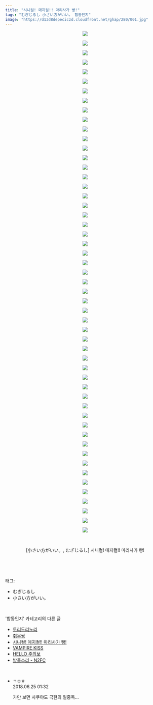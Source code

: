 ```yaml
---
title: "시니컬! 매지컬!! 마리사가 빵!"
tags: "むぎじるし 小さい方がいい。 합동인지"
image: "https://d13d8depeciczd.cloudfront.net/ghap/280/001.jpg"
---
```

<div class="article">
<p style="text-align: center; clear: none; float: none;"><img src="{{ site.imgserver12 }}/ghap/280/001.jpg"/></p>
<p style="text-align: center; clear: none; float: none;"><img src="{{ site.imgserver12 }}/ghap/280/002.jpg"/></p>
<p style="text-align: center; clear: none; float: none;"><img src="{{ site.imgserver12 }}/ghap/280/003.jpg"/></p>
<p style="text-align: center; clear: none; float: none;"><img src="{{ site.imgserver12 }}/ghap/280/004.jpg"/></p>
<p style="text-align: center; clear: none; float: none;"><img src="{{ site.imgserver12 }}/ghap/280/005.jpg"/></p>
<p style="text-align: center; clear: none; float: none;"><img src="{{ site.imgserver12 }}/ghap/280/006.jpg"/></p>
<p style="text-align: center; clear: none; float: none;"><img src="{{ site.imgserver12 }}/ghap/280/007.jpg"/></p>
<p style="text-align: center; clear: none; float: none;"><img src="{{ site.imgserver12 }}/ghap/280/008.jpg"/></p>
<p style="text-align: center; clear: none; float: none;"><img src="{{ site.imgserver12 }}/ghap/280/009.jpg"/></p>
<p style="text-align: center; clear: none; float: none;"><img src="{{ site.imgserver12 }}/ghap/280/010.jpg"/></p>
<p style="text-align: center; clear: none; float: none;"><img src="{{ site.imgserver12 }}/ghap/280/011.jpg"/></p>
<p style="text-align: center; clear: none; float: none;"><img src="{{ site.imgserver12 }}/ghap/280/012.jpg"/></p>
<p style="text-align: center; clear: none; float: none;"><img src="{{ site.imgserver12 }}/ghap/280/013.jpg"/></p>
<p style="text-align: center; clear: none; float: none;"><img src="{{ site.imgserver12 }}/ghap/280/014.jpg"/></p>
<p style="text-align: center; clear: none; float: none;"><img src="{{ site.imgserver12 }}/ghap/280/015.jpg"/></p>
<p style="text-align: center; clear: none; float: none;"><img src="{{ site.imgserver12 }}/ghap/280/016.jpg"/></p>
<p style="text-align: center; clear: none; float: none;"><img src="{{ site.imgserver12 }}/ghap/280/017.jpg"/></p>
<p style="text-align: center; clear: none; float: none;"><img src="{{ site.imgserver12 }}/ghap/280/018.jpg"/></p>
<p style="text-align: center; clear: none; float: none;"><img src="{{ site.imgserver12 }}/ghap/280/019.jpg"/></p>
<p style="text-align: center; clear: none; float: none;"><img src="{{ site.imgserver12 }}/ghap/280/020.jpg"/></p>
<p style="text-align: center; clear: none; float: none;"><img src="{{ site.imgserver12 }}/ghap/280/021.jpg"/></p>
<p style="text-align: center; clear: none; float: none;"><img src="{{ site.imgserver12 }}/ghap/280/022.jpg"/></p>
<p style="text-align: center; clear: none; float: none;"><img src="{{ site.imgserver12 }}/ghap/280/023.jpg"/></p>
<p style="text-align: center; clear: none; float: none;"><img src="{{ site.imgserver12 }}/ghap/280/024.jpg"/></p>
<p style="text-align: center; clear: none; float: none;"><img src="{{ site.imgserver12 }}/ghap/280/025.jpg"/></p>
<p style="text-align: center; clear: none; float: none;"><img src="{{ site.imgserver12 }}/ghap/280/026.jpg"/></p>
<p style="text-align: center; clear: none; float: none;"><img src="{{ site.imgserver12 }}/ghap/280/027.jpg"/></p>
<p style="text-align: center; clear: none; float: none;"><img src="{{ site.imgserver12 }}/ghap/280/028.jpg"/></p>
<p style="text-align: center; clear: none; float: none;"><img src="{{ site.imgserver12 }}/ghap/280/029.jpg"/></p>
<p style="text-align: center; clear: none; float: none;"><img src="{{ site.imgserver12 }}/ghap/280/030.jpg"/></p>
<p style="text-align: center; clear: none; float: none;"><img src="{{ site.imgserver12 }}/ghap/280/031.jpg"/></p>
<p style="text-align: center; clear: none; float: none;"><img src="{{ site.imgserver12 }}/ghap/280/032.jpg"/></p>
<p style="text-align: center; clear: none; float: none;"><img src="{{ site.imgserver12 }}/ghap/280/033.jpg"/></p>
<p style="text-align: center; clear: none; float: none;"><img src="{{ site.imgserver12 }}/ghap/280/034.jpg"/></p>
<p style="text-align: center; clear: none; float: none;"><img src="{{ site.imgserver12 }}/ghap/280/035.jpg"/></p>
<p style="text-align: center; clear: none; float: none;"><img src="{{ site.imgserver12 }}/ghap/280/036.jpg"/></p>
<p style="text-align: center; clear: none; float: none;"><img src="{{ site.imgserver12 }}/ghap/280/037.jpg"/></p>
<p style="text-align: center; clear: none; float: none;"><img src="{{ site.imgserver12 }}/ghap/280/038.jpg"/></p>
<p style="text-align: center; clear: none; float: none;"><img src="{{ site.imgserver12 }}/ghap/280/039.jpg"/></p>
<p style="text-align: center; clear: none; float: none;"><img src="{{ site.imgserver12 }}/ghap/280/040.jpg"/></p>
<p style="text-align: center; clear: none; float: none;"><img src="{{ site.imgserver12 }}/ghap/280/041.jpg"/></p>
<p style="text-align: center; clear: none; float: none;"><img src="{{ site.imgserver12 }}/ghap/280/042.jpg"/></p>
<p style="text-align: center; clear: none; float: none;"><img src="{{ site.imgserver12 }}/ghap/280/043.jpg"/></p>
<p style="text-align: center; clear: none; float: none;"><img src="{{ site.imgserver12 }}/ghap/280/044.jpg"/></p>
<p style="text-align: center; clear: none; float: none;"><img src="{{ site.imgserver12 }}/ghap/280/045.jpg"/></p>
<p style="text-align: center; clear: none; float: none;"><img src="{{ site.imgserver12 }}/ghap/280/046.jpg"/></p>
<p style="text-align: center; clear: none; float: none;"><img src="{{ site.imgserver12 }}/ghap/280/047.jpg"/></p>
<p style="text-align: center; clear: none; float: none;"><img src="{{ site.imgserver12 }}/ghap/280/048.jpg"/></p>
<p style="text-align: center; clear: none; float: none;"><img src="{{ site.imgserver12 }}/ghap/280/049.jpg"/></p>
<p style="text-align: center; clear: none; float: none;"><img src="{{ site.imgserver12 }}/ghap/280/050.jpg"/></p>
<p style="text-align: center; clear: none; float: none;"><img src="{{ site.imgserver12 }}/ghap/280/051.jpg"/></p>
<p style="text-align: center; clear: none; float: none;"><img src="{{ site.imgserver12 }}/ghap/280/052.jpg"/></p>
<p style="text-align: center; clear: none; float: none;"><img src="{{ site.imgserver12 }}/ghap/280/053.jpg"/></p>
<p style="text-align: center; clear: none; float: none;"><br/></p>
<p style="text-align: center; clear: none; float: none;">[小さい方がいい。, むぎじるし] 시니컬! 매지컬!! 마리사가 빵!</p>
<p><br/></p>
</div><br/>
<div class="tagTrail">
<p>태그: </p>
<ul>
<li>むぎじるし</li>
<li>小さい方がいい。</li>
</ul>
</div><br/>
<div class="another">
<p>'합동인지' 카테고리의 다른 글</p>
<ul>
<li><a href="/ghap_398">토리도리노리</a></li>
<li><a href="/ghap_303">취무쌍</a></li>
<li><a href="/ghap_280">시니컬! 매지컬!! 마리사가 빵!</a></li>
<li><a href="/ghap_250">VAMPIRE KISS</a></li>
<li><a href="/ghap_170">HELLO 주의보</a></li>
<li><a href="/ghap_167">방울소리 - N2FC</a></li>
</ul>
</div><br/>
<div class="cb_module cb_fluid">
<div class="cb_wrt cb_profile">
<div class="comment">
<ul>
<li class="cb_thumb_off" id="comment15276398">
<div class="cb_comment_area">
<div class="cb_info_area">
<div class="cb_section">
<span class="cb_nick_name">ㄱㅁㅎ</span>
</div>
<div class="cb_section">
<span class="cb_date">2018.06.25 01:32 </span>
</div>
</div>
<div class="cb_dsc_comment">
<p class="cb_dsc">
											가만 보면 사쿠야도 극한의 일중독...
										</p>
</div>
</div></li>
</ul>
</div>
</div><!-- commentList close -->
</div><br/>
